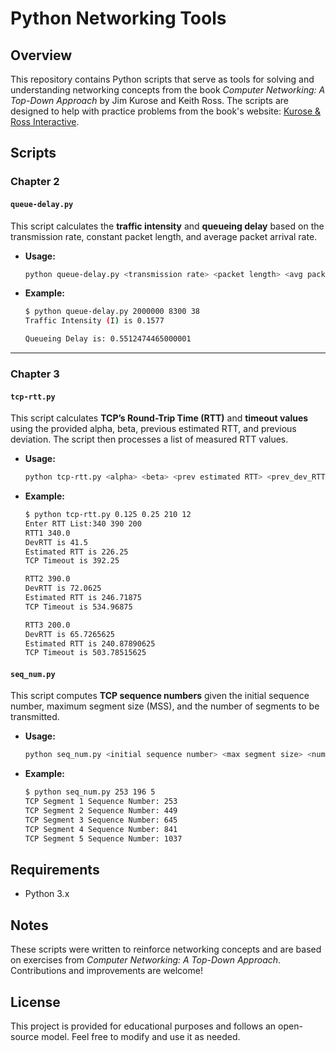 # Python Networking Tools

## Overview
This repository contains Python scripts that serve as tools for solving and understanding networking concepts from the book *Computer Networking: A Top-Down Approach* by Jim Kurose and Keith Ross. The scripts are designed to help with practice problems from the book's website: [Kurose & Ross Interactive](https://gaia.cs.umass.edu/kurose_ross/interactive/).

## Scripts

### Chapter 2
#### `queue-delay.py`
This script calculates the **traffic intensity** and **queueing delay** based on the transmission rate, constant packet length, and average packet arrival rate.

- **Usage:**
  ```sh
  python queue-delay.py <transmission rate> <packet length> <avg packet arrival rate>
  ```
- **Example:**
  ```sh
  $ python queue-delay.py 2000000 8300 38
  Traffic Intensity (I) is 0.1577
  
  Queueing Delay is: 0.5512474465000001
  ```

---

### Chapter 3
#### `tcp-rtt.py`
This script calculates **TCP’s Round-Trip Time (RTT)** and **timeout values** using the provided alpha, beta, previous estimated RTT, and previous deviation. The script then processes a list of measured RTT values.

- **Usage:**
  ```sh
  python tcp-rtt.py <alpha> <beta> <prev estimated RTT> <prev_dev_RTT>
  ```
- **Example:**
  ```sh
  $ python tcp-rtt.py 0.125 0.25 210 12
  Enter RTT List:340 390 200
  RTT1 340.0
  DevRTT is 41.5
  Estimated RTT is 226.25
  TCP Timeout is 392.25
  
  RTT2 390.0
  DevRTT is 72.0625
  Estimated RTT is 246.71875
  TCP Timeout is 534.96875
  
  RTT3 200.0
  DevRTT is 65.7265625
  Estimated RTT is 240.87890625
  TCP Timeout is 503.78515625
  ```

#### `seq_num.py`
This script computes **TCP sequence numbers** given the initial sequence number, maximum segment size (MSS), and the number of segments to be transmitted.

- **Usage:**
  ```sh
  python seq_num.py <initial sequence number> <max segment size> <num segments>
  ```
- **Example:**
  ```sh
  $ python seq_num.py 253 196 5
  TCP Segment 1 Sequence Number: 253
  TCP Segment 2 Sequence Number: 449
  TCP Segment 3 Sequence Number: 645
  TCP Segment 4 Sequence Number: 841
  TCP Segment 5 Sequence Number: 1037
  ```

## Requirements
- Python 3.x

## Notes
These scripts were written to reinforce networking concepts and are based on exercises from *Computer Networking: A Top-Down Approach*. Contributions and improvements are welcome!

## License
This project is provided for educational purposes and follows an open-source model. Feel free to modify and use it as needed.

